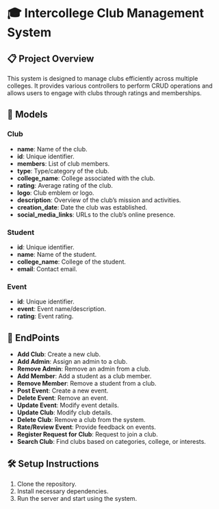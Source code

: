 # 🎓 Intercollege Club Management System

## 📋 Project Overview
This system is designed to manage clubs efficiently across multiple colleges. It provides various controllers to perform CRUD operations and allows users to engage with clubs through ratings and memberships.

## 🧩 Models

### Club
- **name**: Name of the club.
- **id**: Unique identifier.
- **members**: List of club members.
- **type**: Type/category of the club.
- **college_name**: College associated with the club.
- **rating**: Average rating of the club.
- **logo**: Club emblem or logo.
- **description**: Overview of the club’s mission and activities.
- **creation_date**: Date the club was established.
- **social_media_links**: URLs to the club’s online presence.

### Student
- **id**: Unique identifier.
- **name**: Name of the student.
- **college_name**: College of the student.
- **email**: Contact email.

### Event
- **id**: Unique identifier.
- **event**: Event name/description.
- **rating**: Event rating.

## 🧰 EndPoints

- **Add Club**: Create a new club.
- **Add Admin**: Assign an admin to a club.
- **Remove Admin**: Remove an admin from a club.
- **Add Member**: Add a student as a club member.
- **Remove Member**: Remove a student from a club.
- **Post Event**: Create a new event.
- **Delete Event**: Remove an event.
- **Update Event**: Modify event details.
- **Update Club**: Modify club details.
- **Delete Club**: Remove a club from the system.
- **Rate/Review Event**: Provide feedback on events.
- **Register Request for Club**: Request to join a club.
- **Search Club**: Find clubs based on categories, college, or interests.

## 🛠️ Setup Instructions

1. Clone the repository.
2. Install necessary dependencies.
3. Run the server and start using the system.
